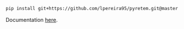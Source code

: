 ```bash
pip install git+https://github.com/lpereira95/pyretem.git@master
```


Documentation [here](https://python-repo-template.readthedocs.io/en/latest/).